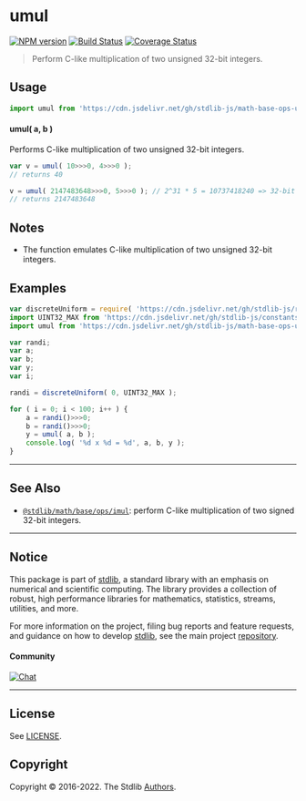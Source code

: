 <!--

@license Apache-2.0

Copyright (c) 2018 The Stdlib Authors.

Licensed under the Apache License, Version 2.0 (the "License");
you may not use this file except in compliance with the License.
You may obtain a copy of the License at

   http://www.apache.org/licenses/LICENSE-2.0

Unless required by applicable law or agreed to in writing, software
distributed under the License is distributed on an "AS IS" BASIS,
WITHOUT WARRANTIES OR CONDITIONS OF ANY KIND, either express or implied.
See the License for the specific language governing permissions and
limitations under the License.

-->

# umul

[![NPM version][npm-image]][npm-url] [![Build Status][test-image]][test-url] [![Coverage Status][coverage-image]][coverage-url] <!-- [![dependencies][dependencies-image]][dependencies-url] -->

> Perform C-like multiplication of two unsigned 32-bit integers.

<section class="intro">

</section>

<!-- /.intro -->



<section class="usage">

## Usage

```javascript
import umul from 'https://cdn.jsdelivr.net/gh/stdlib-js/math-base-ops-umul@deno/mod.js';
```

#### umul( a, b )

Performs C-like multiplication of two unsigned 32-bit integers.

```javascript
var v = umul( 10>>>0, 4>>>0 );
// returns 40

v = umul( 2147483648>>>0, 5>>>0 ); // 2^31 * 5 = 10737418240 => 32-bit integer overflow
// returns 2147483648
```

</section>

<!-- /.usage -->

<!-- Package usage notes. Make sure to keep an empty line after the `section` element and another before the `/section` close. -->

<section class="notes">

## Notes

-   The function emulates C-like multiplication of two unsigned 32-bit integers.

</section>

<!-- /.notes -->

<section class="examples">

## Examples

<!-- eslint no-undef: "error" -->

```javascript
var discreteUniform = require( 'https://cdn.jsdelivr.net/gh/stdlib-js/random-base-discrete-uniform' ).factory;
import UINT32_MAX from 'https://cdn.jsdelivr.net/gh/stdlib-js/constants-uint32-max@deno/mod.js';
import umul from 'https://cdn.jsdelivr.net/gh/stdlib-js/math-base-ops-umul@deno/mod.js';

var randi;
var a;
var b;
var y;
var i;

randi = discreteUniform( 0, UINT32_MAX );

for ( i = 0; i < 100; i++ ) {
    a = randi()>>>0;
    b = randi()>>>0;
    y = umul( a, b );
    console.log( '%d x %d = %d', a, b, y );
}
```

</section>

<!-- /.examples -->

<!-- Section for related `stdlib` packages. Do not manually edit this section, as it is automatically populated. -->

<section class="related">

* * *

## See Also

-   <span class="package-name">[`@stdlib/math/base/ops/imul`][@stdlib/math/base/ops/imul]</span><span class="delimiter">: </span><span class="description">perform C-like multiplication of two signed 32-bit integers.</span>

</section>

<!-- /.related -->

<!-- Section for all links. Make sure to keep an empty line after the `section` element and another before the `/section` close. -->


<section class="main-repo" >

* * *

## Notice

This package is part of [stdlib][stdlib], a standard library with an emphasis on numerical and scientific computing. The library provides a collection of robust, high performance libraries for mathematics, statistics, streams, utilities, and more.

For more information on the project, filing bug reports and feature requests, and guidance on how to develop [stdlib][stdlib], see the main project [repository][stdlib].

#### Community

[![Chat][chat-image]][chat-url]

---

## License

See [LICENSE][stdlib-license].


## Copyright

Copyright &copy; 2016-2022. The Stdlib [Authors][stdlib-authors].

</section>

<!-- /.stdlib -->

<!-- Section for all links. Make sure to keep an empty line after the `section` element and another before the `/section` close. -->

<section class="links">

[npm-image]: http://img.shields.io/npm/v/@stdlib/math-base-ops-umul.svg
[npm-url]: https://npmjs.org/package/@stdlib/math-base-ops-umul

[test-image]: https://github.com/stdlib-js/math-base-ops-umul/actions/workflows/test.yml/badge.svg?branch=main
[test-url]: https://github.com/stdlib-js/math-base-ops-umul/actions/workflows/test.yml?query=branch:main

[coverage-image]: https://img.shields.io/codecov/c/github/stdlib-js/math-base-ops-umul/main.svg
[coverage-url]: https://codecov.io/github/stdlib-js/math-base-ops-umul?branch=main

<!--

[dependencies-image]: https://img.shields.io/david/stdlib-js/math-base-ops-umul.svg
[dependencies-url]: https://david-dm.org/stdlib-js/math-base-ops-umul/main

-->

[chat-image]: https://img.shields.io/gitter/room/stdlib-js/stdlib.svg
[chat-url]: https://gitter.im/stdlib-js/stdlib/

[stdlib]: https://github.com/stdlib-js/stdlib

[stdlib-authors]: https://github.com/stdlib-js/stdlib/graphs/contributors

[umd]: https://github.com/umdjs/umd
[es-module]: https://developer.mozilla.org/en-US/docs/Web/JavaScript/Guide/Modules

[deno-url]: https://github.com/stdlib-js/math-base-ops-umul/tree/deno
[umd-url]: https://github.com/stdlib-js/math-base-ops-umul/tree/umd
[esm-url]: https://github.com/stdlib-js/math-base-ops-umul/tree/esm

[stdlib-license]: https://raw.githubusercontent.com/stdlib-js/math-base-ops-umul/main/LICENSE

<!-- <related-links> -->

[@stdlib/math/base/ops/imul]: https://github.com/stdlib-js/math-base-ops-imul/tree/deno

<!-- </related-links> -->

</section>

<!-- /.links -->
